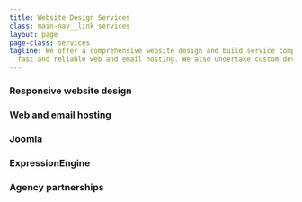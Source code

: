 ```yaml
---
title: Website Design Services
class: main-nav__link services
layout: page
page-class: services
tagline: We offer a comprehensive website design and build service complemented by
  fast and reliable web and email hosting. We also undertake custom development projects.
---
```


### Responsive website design

### Web and email hosting

### Joomla

### ExpressionEngine

### Agency partnerships
